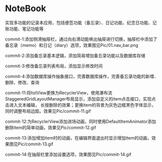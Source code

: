 # NoteBook
实现多功能的记录本应用，包括便签功能（备忘录）、日记功能、纪念日功能、记账功能、笔记功能等

commit-1:添加侧滑抽屉栏，通过向右滑动能唤出抽屉进行切换，抽屉栏中添加了备忘录（memo）和日记（diary）选项，效果图见Pic/01.nav_bar.png

commit-2:添加备忘录基本逻辑，添加简易增加备忘录功能以及数据库存储

commit-3:修改备忘录列表布局，添加显示修改时间

commit-4:添加数据库操作抽象接口，完善数据库操作，完善备忘录功能的新增、删除、修改、查询

commit-11:将listView更换为RecyclerView，使用瀑布流StaggeredGridLayoutManager布局显示，添加自定义的item点击接口，实现点击进入文本编辑，
	长按删除的效果；更换item的背景为灰色边框黑色字体显示，同时调整布局边距。效果见Pic/commit-11.gif

commit-12:为RecyclerView添加进场动画，同时使用DefaultItemAnimator添加删除item的简单动画，效果见Pic/commit-12.gif

commit-13:添加增加item时的动画，在编辑界面退出时显示增加item的动画，效果图见Pic/commit-13.gif

commit-14:在抽屉栏里添加设置选项，效果图见Pic/commit-14.gif
